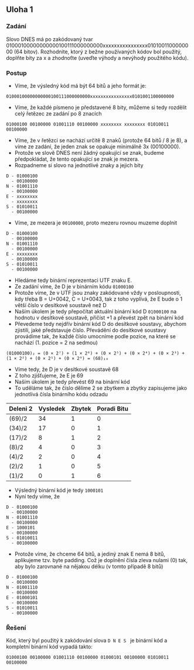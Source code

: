 ## Uloha 1

### Zadání

Slovo DNES má po zakódovaný tvar 01000100000000000100111000000000xxxxxxxxxxxxxxxx0101001100000000 (64 bitov). Rozhodnite, ktorý z bežne používaných kódov bol použitý, doplňte bity za x a zhodnoťte (uveďte výhody a nevýhody použitého kódu).

### Postup

- Víme, že výsledný kód má být 64 bitů a jeho formát je:
```
01000100000000000100111000000000xxxxxxxxxxxxxxxx0101001100000000
```
- Víme, že každé písmeno je představené 8 bity, můžeme si tedy rozdělit celý řetězec ze zadání po 8 znacích

```
01000100 00100000 01001110 00100000 xxxxxxxx xxxxxxxx 01010011 00100000
```
- Víme, že v řetězci se nachází určitě 8 znaků (protože 64 bitů / 8 je 8), a víme ze zadání, že jeden znak se opakuje minimálně 3x (00100000).
- Protože ve slově DNES není žádný opakující se znak, budeme předpokládat, že tento opakující se znak je mezera.
- Rozpadneme si slovo na jednotlivé znaky a jejich bity
```
D - 01000100
  - 00100000
N - 01001110
  - 00100000
E - xxxxxxxx
  - xxxxxxxx
S - 01010011
  - 00100000
```
- Víme, ze mezera je ``00100000``, proto mezeru rovnou muzeme doplnit
```
D - 01000100
  - 00100000
N - 01001110
  - 00100000
E - xxxxxxxx
  - 00100000
S - 01010011
  - 00100000
```
- Hledáme tedy binární reprezentaci UTF znaku E.
- Ze zadání víme, že D je v binárním kódu ``01000100``
- Protože víme, že v UTF jsou znaky zakódované vždy v posloupnosti, kdy třeba B = U+0042, C = U+0043, tak z toho vyplívá, že E bude o 1 větší číslo v desítkové soustavě než D
- Naším úkolem je tedy přepočítat aktuální binární kód D ``01000100`` na hodnotu v desítkové soustavě, přičíst +1 a převést zpět na binární kód
- Převedeme tedy nejdřív binární kód D do desítkové soustavy, abychom zjistili, jaké představuje číslo. Převádění do desítkové soustavy provádíme tak, že každé číslo umocníme podle pozice, na které se nachází (1. pozice = 2 na sedmou)
```
(01000100)₂ = (0 × 2⁷) + (1 × 2⁶) + (0 × 2⁵) + (0 × 2⁴) + (0 × 2³) + (1 × 2²) + (0 × 2¹) + (0 × 2⁰) = (68)₁₀
```
- Víme tedy, že D je v desítkové soustavě 68
- Z toho zjišťujeme, že E je 69
- Naším úkolem je tedy převést 69 na binární kód
- To uděláme tak, že číslo dělíme 2 se zbytkem a zbytky zapisujeme jako jednotlivá čísla binárního kódu odzadu

| Deleni 2 | Vysledek | Zbytek | Poradi Bitu |
|----------|----------|--------|-------------|
| (69)/2   | 34       | 1      | 0           |
| (34)/2   | 17       | 0      | 1           |
| (17)/2   | 8        | 1      | 2           |
| (8)/2    | 4        | 0      | 3           |
| (4)/2    | 2        | 0      | 4           |
| (2)/2    | 1        | 0      | 5           |
| (1)/2    | 0        | 1      | 6           |

- Výsledný binární kód je tedy ``1000101``
- Nyní tedy víme, že
```
D - 01000100
  - 00100000
N - 01001110
  - 00100000
E - 1000101
  - 00100000
S - 01010011
  - 00100000
```
- Protože víme, že chceme 64 bitů, a jediný znak E nemá 8 bitů, aplikujeme tzv. byte padding. Což je doplnění čísla zleva nulami (0) tak, aby bylo zarovnané na nějakou délku (v tomto případě 8 bitů)
```
D - 01000100
  - 00100000
N - 01001110
  - 00100000
E - 01000101
  - 00100000
S - 01010011
  - 00100000
```

### Řešení

Kód, který byl použitý k zakódování slova ``D N E S `` je binární kód a kompletní binární kód vypadá takto:

```
01000100 00100000 01001110 00100000 01000101 00100000 01010011 00100000
```